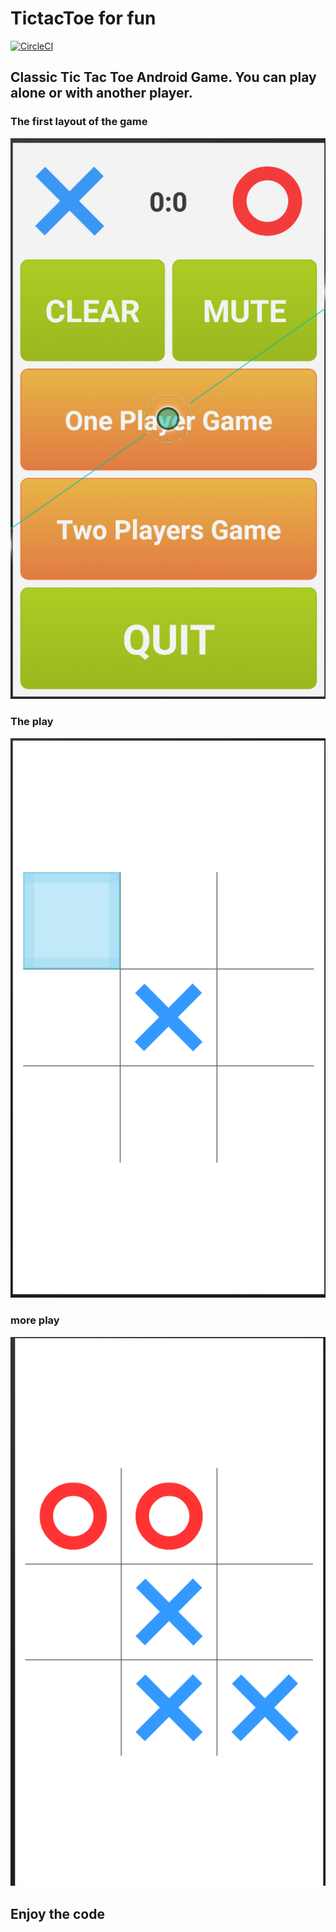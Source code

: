 # **TictacToe for fun**

[![CircleCI](https://circleci.com/gh/remymumoh/TicTacToe-for-fun//tree/master.svg?style=shield)](https://circleci.com/gh/remymumoh/TicTacToe-for-fun//tree/master)

## Classic Tic Tac Toe Android Game. You can play alone or with another player.

### The first layout of the game
![Screenshot](screenshot1.png)

### The play
![Screenshot](screenshot2.png)

### more play
![Screenshot](screenshot3.png)

## Enjoy the code

